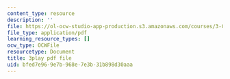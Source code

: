 ```yaml
---
content_type: resource
description: ''
file: https://ol-ocw-studio-app-production.s3.amazonaws.com/courses/3-091-introduction-to-solid-state-chemistry-fall-2018/bfed7e969e7b968e7e3b31b898d30aaa_z1jwo8iXZP4.pdf
file_type: application/pdf
learning_resource_types: []
ocw_type: OCWFile
resourcetype: Document
title: 3play pdf file
uid: bfed7e96-9e7b-968e-7e3b-31b898d30aaa
---
```

